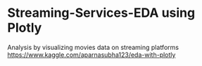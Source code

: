 # Streaming-Services-EDA using Plotly 
Analysis by visualizing movies data on streaming platforms
https://www.kaggle.com/aparnasubha123/eda-with-plotly
